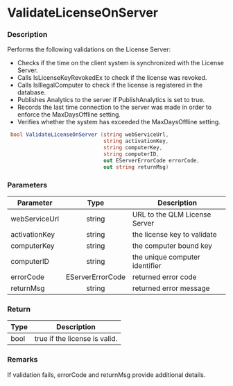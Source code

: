 # ValidateLicenseOnServer

### Description

Performs the following validations on the License Server:

* Checks if the time on the client system is synchronized with the License Server.
* Calls IsLicenseKeyRevokedEx to check if the license was revoked.
* Calls IsIllegalComputer to check if the license is registered in the database.
* Publishes Analytics to the server if PublishAnalytics is set to true.
* Records the last time connection to the server was made in order to enforce the MaxDaysOffline setting.
* Verifies whether the system has exceeded the MaxDaysOffline setting.

```c#
 bool ValidateLicenseOnServer (string webServiceUrl, 
                               string activationKey, 
                               string computerKey, 
                               string computerID, 
                               out EServerErrorCode errorCode, 
                               out string returnMsg)
```

### Parameters

| Parameter     |       Type       | Description                    |
| ------------- | :--------------: | ------------------------------ |
| webServiceUrl |      string      | URL to the QLM License Server  |
| activationKey |      string      | the license key to validate    |
| computerKey   |      string      | the computer bound key         |
| computerID    |      string      | the unique computer identifier |
| errorCode     | EServerErrorCode | returned error code            |
| returnMsg     |      string      | returned error message         |

### Return

| Type | Description                   |
| ---- | ----------------------------- |
| bool | true if the license is valid. |

### Remarks

If validation fails, errorCode and returnMsg provide additional details.
